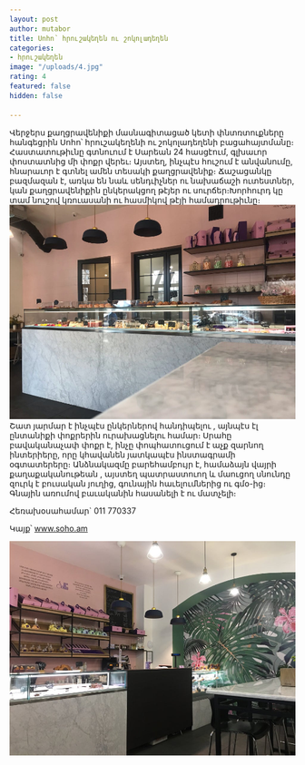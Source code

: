 ```yaml
---
layout: post
author: mutabor
title: Սոհո՝ հրուշակեղեն ու շոկոլադեղեն
categories:
- հրուշակեղեն
image: "/uploads/4.jpg"
rating: 4
featured: false
hidden: false

---
```

Վերջերս քաղցրավենիքի մասնագիտացած կետի փնտռտուքները հանգեցրին Սոհո՝ հրուշակեղենի ու շոկոլադեղենի բացահայտմանը։ Հաստատութիւնը գտնուում է Սարեան 24 հասցէում, գլխաւոր փոստատնից մի փոքր վերեւ։ Այստեղ, ինչպէս հուշում է անվանումը, հնարաւոր է գտնել ամեն տեսակի քաղցրավենիք։ Ճաշացանկը բազմազան է, առկա են նաև սենդւիչներ ու նախաճաշի ուտեստներ, կան քաղցրավենիքին ընկերակցող թէյեր ու սուրճեր։Խորհուրդ կը տամ նուշով կռուասանի ու հասմիկով թէյի համադրութիւնը։![](/uploads/2.jpg) Շատ յարմար է ինչպէս ընկերներով հանդիպելու , այնպէս էլ ընտանիքի փոքրերին ուրախացնելու համար։ Սրահը բավականաչափ փոքր է, ինչը փոպհատուցում է աչք զարնող ինտերիերը, որը  կհավանեն յատկապէս ինստագրամի օգտատերերը։ Անձնակազմը բարեհամբույր է, համաձայն վայրի քաղաքականութեան , այստեղ պատրաստուող և մաուցող սնունդը զուրկ է բուսական յուղից, գունային հաւելումներից ու գմօ-ից։ Գնային առումով բաւականին հասանելի է ու մատչելի։

Հեռախօսահամար\` 011 770337

Կայք՝ www.soho.am

![](/uploads/1.jpg)